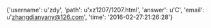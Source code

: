 {'username': u'zdy', 'path': u'xz1207/1207.html', 'answer': u'C', 'email': u'zhangdianyany@126.com', 'time': '2016-02-27:21:26:28'}